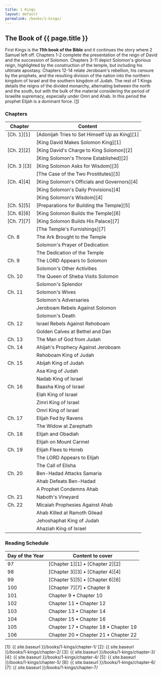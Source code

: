 ```yaml
---
title: 1 Kings
layout: default
permalink: /books/1-kings/
---
```


## The Book of {{ page.title }}

First Kings is the **11th book of the Bible** and it continues the story where 2
Samuel left off. Chapters 1-2 complete the presentation of the reign of David
and the succession of Solomon. Chapters 3-11 depict Solomon's glorious reign,
highlighted by the construction of the temple, but including his ultimate
apostasy. Chapters 12-14 relate Jeroboam's rebellion, his censure by the
prophets, and the resulting division of the nation into the northern kingdom of
Israel and the southern kingdom of Judah. The rest of 1 Kings details the reigns
of the divided monarchy, alternating between the north and the south, but with
the bulk of the material considering the period of Israelite supremacy,
especially under Omri and Ahab. In this period the prophet Elijah is a dominant
force. [[1][link-1]]

### Chapters

| Chapter     | Content                              |
| ----------- | ------------------------------------ |
| [Ch. 1][1]  | [Adonijah Tries to Set Himself Up as King][1] |
|             | [King David Makes Solomon King][1] |
| [Ch. 2][2]  | [King David's Charge to King Solomon][2] |
|             | [King Solomon's Throne Established][2] |
| [Ch. 3 ][3] | [King Solomon Asks for Wisdom][3] |
|             | [The Case of the Two Prostitutes][3] |
| [Ch. 4][4]  | [King Solomon's Officials and Governors][4] |
|             | [King Solomon's Daily Provisions][4] |
|             | [King Solomon's Wisdom][4] |
| [Ch. 5][5]  | [Preparations for Building the Temple][5] |
| [Ch. 6][6]  | [King Solomon Builds the Temple][6] |
| [Ch. 7][7]  | [King Solomon Builds His Palace][7] |
|             | [The Temple's Furnishings][7] |
| Ch. 8       | The Ark Brought to the Temple |
|             | Solomon's Prayer of Dedication |
|             | The Dedication of the Temple |
| Ch. 9       | The LORD Appears to Solomon |
|             | Solomon's Other Activities |
| Ch. 10      | The Queen of Sheba Visits Solomon |
|             | Solomon's Splendor |
| Ch. 11      | Solomon's Wives |
|             | Solomon's Adversaries |
|             | Jeroboam Rebels Against Solomon |
|             | Solomon's Death |
| Ch. 12      | Israel Rebels Against Rehoboam |
|             | Golden Calves at Bethel and Dan |
| Ch. 13      | The Man of God from Judah |
| Ch. 14      | Ahijah's Prophecy Against Jeroboam |
|             | Rehoboam King of Judah |
| Ch. 15      | Abijah King of Judah |
|             | Asa King of Judah |
|             | Nadab King of Israel |
| Ch. 16      | Baasha King of Israel |
|             | Elah King of Israel |
|             | Zimri King of Israel |
|             | Omri King of Israel |
| Ch. 17      | Elijah Fed by Ravens |
|             | The Widow at Zarephath |
| Ch. 18      | Elijah and Obadiah |
|             | Elijah on Mount Carmel |
| Ch. 19      | Elijah Flees to Horeb |
|             | The LORD Appears to Elijah |
|             | The Call of Elisha |
| Ch. 20      | Ben-Hadad Attacks Samaria |
|             | Ahab Defeats Ben-Hadad |
|             | A Prophet Condemns Ahab |
| Ch. 21      | Naboth's Vineyard |
| Ch. 22      | Micaiah Prophesies Against Ahab |
|             | Ahab Killed at Ramoth Gilead |
|             | Jehoshaphat King of Judah |
|             | Ahaziah King of Israel |



### Reading Schedule

| Day of the Year | Content to cover                     |
| --------------- | ------------------------------------ |
| 97              | [Chapter 1][1] • [Chapter 2][2] |
| 98              | [Chapter 3][3] • [Chapter 4][4] |
| 99              | [Chapter 5][5] • [Chapter 6][6] |
| 100             | [Chapter 7][7] • Chapter 8 |
| 101             | Chapter 9 • Chapter 10 |
| 102             | Chapter 11 • Chapter 12 |
| 103             | Chapter 13 • Chapter 14 |
| 104             | Chapter 15 • Chapter 16 |
| 105             | Chapter 17 • Chapter 18 • Chapter 19 |
| 106             | Chapter 20 • Chapter 21 • Chapter 22 |

[link-1]: http://www.enterthebible.org/oldtestament.aspx?rid=31

[1]: {{ site.baseurl }}/books/1-kings/chapter-1/
[2]: {{ site.baseurl }}/books/1-kings/chapter-2/
[3]: {{ site.baseurl }}/books/1-kings/chapter-3/
[4]: {{ site.baseurl }}/books/1-kings/chapter-4/
[5]: {{ site.baseurl }}/books/1-kings/chapter-5/
[6]: {{ site.baseurl }}/books/1-kings/chapter-6/
[7]: {{ site.baseurl }}/books/1-kings/chapter-7/
